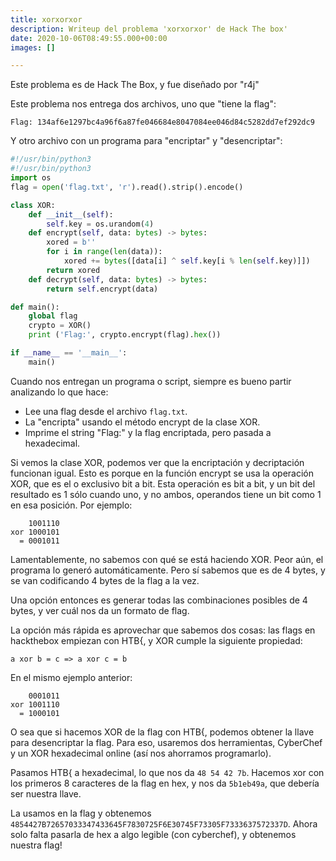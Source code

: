 ```yaml
---
title: xorxorxor
description: Writeup del problema 'xorxorxor' de Hack The box'
date: 2020-10-06T08:49:55.000+00:00
images: []

---
```

Este problema es de Hack The Box, y fue diseñado por "r4j"

Este problema nos entrega dos archivos, uno que "tiene la flag":

`Flag: 134af6e1297bc4a96f6a87fe046684e8047084ee046d84c5282dd7ef292dc9`

Y otro archivo con un programa para "encriptar" y "desencriptar":

```py
#!/usr/bin/python3
#!/usr/bin/python3
import os
flag = open('flag.txt', 'r').read().strip().encode()

class XOR:
    def __init__(self):
        self.key = os.urandom(4)
    def encrypt(self, data: bytes) -> bytes:
        xored = b''
        for i in range(len(data)):
            xored += bytes([data[i] ^ self.key[i % len(self.key)]])
        return xored
    def decrypt(self, data: bytes) -> bytes:
        return self.encrypt(data)

def main():
    global flag
    crypto = XOR()
    print ('Flag:', crypto.encrypt(flag).hex())

if __name__ == '__main__':
    main()


```

Cuando nos entregan un programa o script, siempre es bueno partir analizando lo que hace:

- Lee una flag desde el archivo `flag.txt`.
- La "encripta" usando el método encrypt de la clase XOR.
- Imprime el string "Flag:" y la flag encriptada, pero pasada a hexadecimal.

Si vemos la clase XOR, podemos ver que la encriptación y decriptación funcionan igual. Esto es porque en la función encrypt se usa la operación XOR, que es el o exclusivo bit a bit. Esta operación es bit a bit, y un bit del resultado es 1 sólo cuando uno, y no ambos, operandos tiene un bit como 1 en esa posición. Por ejemplo:

```
    1001110
xor 1000101
  = 0001011
```

Lamentablemente, no sabemos con qué se está haciendo XOR. Peor aún, el programa lo generó automáticamente. Pero sí sabemos que es de 4 bytes, y se van codificando 4 bytes de la flag a la vez.

Una opción entonces es generar todas las combinaciones posibles de 4 bytes, y ver cuál nos da un formato de flag.

La opción más rápida es aprovechar que sabemos dos cosas: las flags en hackthebox empiezan con HTB{, y XOR cumple la siguiente propiedad:

`a xor b = c => a xor c = b`

En el mismo ejemplo anterior:

```
    0001011
xor 1001110
  = 1000101
```

O sea que si hacemos XOR de la flag con HTB{, podemos obtener la llave para desencriptar la flag. Para eso, usaremos dos herramientas, CyberChef y un XOR hexadecimal online (así nos ahorramos programarlo).

Pasamos HTB{ a hexadecimal, lo que nos da `48 54 42 7b`. Hacemos xor con los primeros 8 caracteres de la flag en hex, y nos da `5b1eb49a`, que debería ser nuestra llave.

La usamos en la flag y obtenemos `4854427B72657033347433645F7830725F6E30745F73305F7333637572337D`. Ahora solo falta pasarla de hex a algo legible (con cyberchef), y obtenemos nuestra flag!